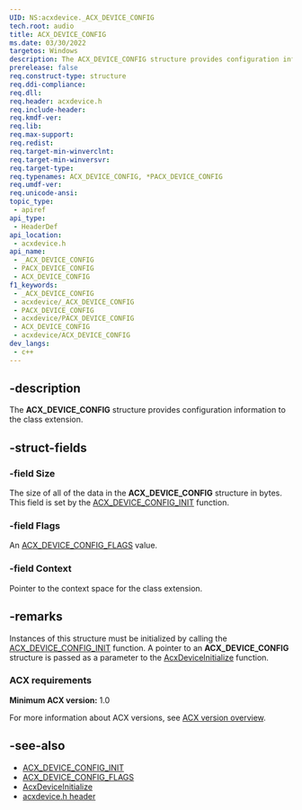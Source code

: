 ```yaml
---
UID: NS:acxdevice._ACX_DEVICE_CONFIG
tech.root: audio
title: ACX_DEVICE_CONFIG
ms.date: 03/30/2022
targetos: Windows
description: The ACX_DEVICE_CONFIG structure provides configuration information to the class extension.
prerelease: false
req.construct-type: structure
req.ddi-compliance: 
req.dll: 
req.header: acxdevice.h
req.include-header: 
req.kmdf-ver: 
req.lib: 
req.max-support: 
req.redist: 
req.target-min-winverclnt: 
req.target-min-winversvr: 
req.target-type: 
req.typenames: ACX_DEVICE_CONFIG, *PACX_DEVICE_CONFIG
req.umdf-ver: 
req.unicode-ansi: 
topic_type:
 - apiref
api_type:
 - HeaderDef
api_location:
 - acxdevice.h
api_name:
 - _ACX_DEVICE_CONFIG
 - PACX_DEVICE_CONFIG
 - ACX_DEVICE_CONFIG
f1_keywords:
 - _ACX_DEVICE_CONFIG
 - acxdevice/_ACX_DEVICE_CONFIG
 - PACX_DEVICE_CONFIG
 - acxdevice/PACX_DEVICE_CONFIG
 - ACX_DEVICE_CONFIG
 - acxdevice/ACX_DEVICE_CONFIG
dev_langs:
 - c++
---
```


## -description

The **ACX_DEVICE_CONFIG** structure provides configuration information to the class extension.

## -struct-fields

### -field Size

The size of all of the data in the **ACX_DEVICE_CONFIG** structure in bytes. This field is set by the [ACX_DEVICE_CONFIG_INIT](nf-acxdevice-acx_device_config_init.md) function.

### -field Flags

An [ACX_DEVICE_CONFIG_FLAGS](ne-acxdevice-acx_device_config_flags.md) value.

### -field Context

Pointer to the context space for the class extension.

## -remarks

Instances of this structure must be initialized by calling the [ACX_DEVICE_CONFIG_INIT](nf-acxdevice-acx_device_config_init.md) function. A pointer to an **ACX_DEVICE_CONFIG** structure is passed as a parameter to the [AcxDeviceInitialize](nf-acxdevice-acxdeviceinitialize.md) function.

### ACX requirements

**Minimum ACX version:** 1.0

For more information about ACX versions, see [ACX version overview](/windows-hardware/drivers/audio/acx-version-overview).

## -see-also

* [ACX_DEVICE_CONFIG_INIT](nf-acxdevice-acx_device_config_init.md)
* [ACX_DEVICE_CONFIG_FLAGS](ne-acxdevice-acx_device_config_flags.md)
* [AcxDeviceInitialize](nf-acxdevice-acxdeviceinitialize.md)
* [acxdevice.h header](index.md)

